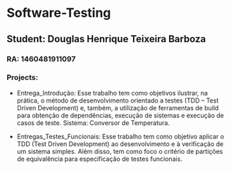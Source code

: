 # Software-Testing
## Student: Douglas Henrique Teixeira Barboza
### RA: 1460481911097
### Projects: 
- Entrega_Introdução: Esse trabalho tem como objetivos ilustrar, na prática, o método de desenvolvimento orientado a testes (TDD – Test Driven Development) e, também, a utilização de ferramentas de build para obtenção de dependências, execução de sistemas e execução de casos de teste. 
 Sistema: Conversor de Temperatura.

- Entregas_Testes_Funcionais: Esse trabalho tem como objetivo aplicar o TDD (Test Driven Development) ao desenvolvimento e à verificação de um sistema simples. Além disso, tem como foco o critério de partições de equivalência para especificação de testes funcionais.